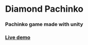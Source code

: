 # Diamond Pachinko
### Pachinko game made with unity
### [Live demo](https://play.unity.com/mg/other/webgl-builds-210438)
